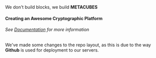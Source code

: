 We don't build blocks, we build **METACUBES**
#### Creating an **Awesome** Cryptographic Platform
###### See [Documentation](https://nxi3.github.io) for more information
We've made some changes to the repo layout, as this is due to the way **Github** is used for deployment to our servers.

<!---
NXi3/NXi3 is a ✨ special ✨ repository because its `README.md` (this file) appears on your GitHub profile.
You can click the Preview link to take a look at your changes.
--->
